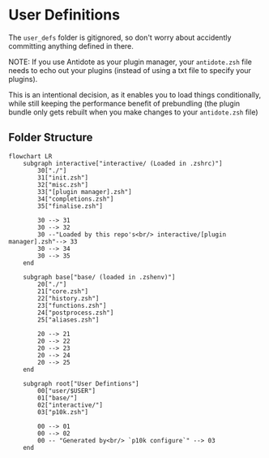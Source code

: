 # User Definitions

The `user_defs` folder is gitignored, so don't worry about accidently committing anything defined in there.

NOTE: If you use Antidote as your plugin manager, your `antidote.zsh` file needs to echo out
your plugins (instead of using a txt file to specify your plugins).

This is an intentional decision, as it enables you to load things conditionally, while still
keeping the performance benefit of prebundling (the plugin bundle only gets rebuilt when you
make changes to your `antidote.zsh` file)

## Folder Structure

```mermaid
flowchart LR
    subgraph interactive["interactive/ (Loaded in .zshrc)"]
        30["./"]
        31["init.zsh"]
        32["misc.zsh"]
        33["[plugin manager].zsh"]
        34["completions.zsh"]
        35["finalise.zsh"]

        30 --> 31
        30 --> 32
        30 --"Loaded by this repo's<br/> interactive/[plugin manager].zsh"--> 33
        30 --> 34
        30 --> 35
    end

    subgraph base["base/ (loaded in .zshenv)"]
        20["./"]
        21["core.zsh"]
        22["history.zsh"]
        23["functions.zsh"]
        24["postprocess.zsh"]
        25["aliases.zsh"]

        20 --> 21
        20 --> 22
        20 --> 23
        20 --> 24
        20 --> 25
    end

    subgraph root["User Defintions"]
        00["user/$USER"]
        01["base/"]
        02["interactive/"]
        03["p10k.zsh"]

        00 --> 01
        00 --> 02
        00 -- "Generated by<br/> `p10k configure`" --> 03
    end

```
